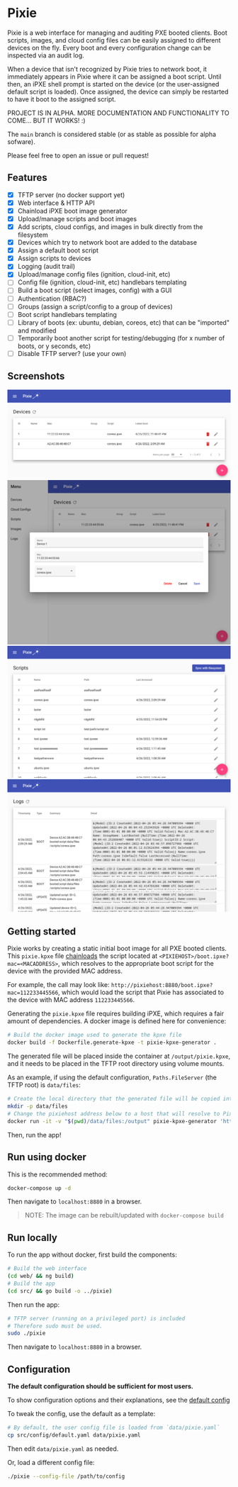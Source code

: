 # Pixie

Pixie is a web interface for managing and auditing PXE booted clients. Boot scripts, images, and cloud config files can be easily assigned to different devices on the fly. Every boot and every configuration change can be inspected via an audit log.

When a device that isn't recognized by Pixie tries to network boot, it immediately appears in Pixie where it can be assigned a boot script. Until then, an iPXE shell prompt is started on the device (or the user-assigned default script is loaded). Once assigned, the device can simply be restarted to have it boot to the assigned script.

PROJECT IS IN ALPHA. MORE DOCUMENTATION AND FUNCTIONALITY TO COME... BUT IT WORKS! :)

The `main` branch is considered stable (or as stable as possible for alpha sofware).

Please feel free to open an issue or pull request!

## Features
- [x] TFTP server (no docker support yet)
- [x] Web interface & HTTP API
- [x] Chainload iPXE boot image generator
- [x] Upload/manage scripts and boot images
- [x] Add scripts, cloud configs, and images in bulk directly from the filesystem
- [x] Devices which try to network boot are added to the database
- [x] Assign a default boot script
- [x] Assign scripts to devices
- [x] Logging (audit trail)
- [x] Upload/manage config files (ignition, cloud-init, etc)
- [ ] Config file (ignition, cloud-init, etc) handlebars templating
- [ ] Build a boot script (select images, config) with a GUI
- [ ] Authentication (RBAC?)
- [ ] Groups (assign a script/config to a group of devices)
- [ ] Boot script handlebars templating
- [ ] Library of boots (ex: ubuntu, debian, coreos, etc) that can be "imported" and modified
- [ ] Temporarily boot another script for testing/debugging (for x number of boots, or y seconds, etc)
- [ ] Disable TFTP server? (use your own)

## Screenshots
![Device list](screenshots/devices.png)
![Edit device](screenshots/device-edit.png)
![Scripts list](screenshots/scripts.png)
![Audit log](screenshots/audit-log.png)

## Getting started
Pixie works by creating a static initial boot image for all PXE booted clients. This `pixie.kpxe` file [chainloads](https://ipxe.org/howto/chainloading) the script located at `<PIXIEHOST>/boot.ipxe?mac=<MACADDRESS>`, which resolves to the appropriate boot script for the device with the provided MAC address.

For example, the call may look like: `http://pixiehost:8880/boot.ipxe?mac=112233445566`, which would load the script that Pixie has associated to the device with MAC address `112233445566`.

Generating the `pixie.kpxe` file requires building iPXE, which requires a fair amount of dependencies. A docker image is defined here for convenience:
```bash
# Build the docker image used to generate the kpxe file
docker build -f Dockerfile.generate-kpxe -t pixie-kpxe-generator .
```

The generated file will be placed inside the container at `/output/pixie.kpxe`, and it needs to be placed in the TFTP root directory using volume mounts.

As an example, if using the default configuration, `Paths.FileServer` (the TFTP root) is `data/files`:
```bash
# Create the local directory that the generated file will be copied into
mkdir -p data/files
# Change the pixiehost address below to a host that will resolve to Pixie!
docker run -it -v "$(pwd)/data/files:/output" pixie-kpxe-generator 'http://pixiehost:8880'
```

Then, run the app!

## Run using docker
This is the recommended method:
```bash
docker-compose up -d
```

Then navigate to `localhost:8880` in a browser.

>NOTE: The image can be rebuilt/updated with `docker-compose build`

## Run locally
To run the app without docker, first build the components:
```bash
# Build the web interface
(cd web/ && ng build)
# Build the app
(cd src/ && go build -o ../pixie)
```

Then run the app:
```bash
# TFTP server (running on a privileged port) is included
# Therefore sudo must be used.
sudo ./pixie
```

Then navigate to `localhost:8880` in a browser.

## Configuration

**The default configuration should be sufficient for most users.**

To show configuration options and their explanations, see the [default config](src/config/default.yaml)

To tweak the config, use the default as a template:
```bash
# By default, the user config file is loaded from `data/pixie.yaml`
cp src/config/default.yaml data/pixie.yaml
```

Then edit `data/pixie.yaml` as needed.

Or, load a different config file:
```bash
./pixie --config-file /path/to/config
```
